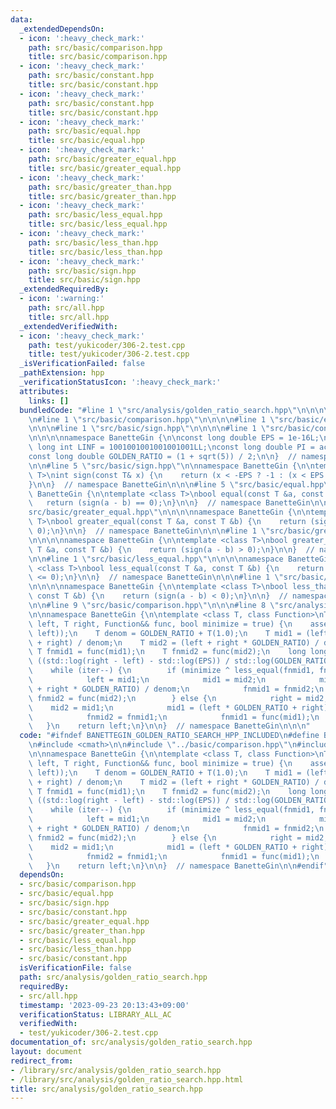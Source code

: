 ```yaml
---
data:
  _extendedDependsOn:
  - icon: ':heavy_check_mark:'
    path: src/basic/comparison.hpp
    title: src/basic/comparison.hpp
  - icon: ':heavy_check_mark:'
    path: src/basic/constant.hpp
    title: src/basic/constant.hpp
  - icon: ':heavy_check_mark:'
    path: src/basic/constant.hpp
    title: src/basic/constant.hpp
  - icon: ':heavy_check_mark:'
    path: src/basic/equal.hpp
    title: src/basic/equal.hpp
  - icon: ':heavy_check_mark:'
    path: src/basic/greater_equal.hpp
    title: src/basic/greater_equal.hpp
  - icon: ':heavy_check_mark:'
    path: src/basic/greater_than.hpp
    title: src/basic/greater_than.hpp
  - icon: ':heavy_check_mark:'
    path: src/basic/less_equal.hpp
    title: src/basic/less_equal.hpp
  - icon: ':heavy_check_mark:'
    path: src/basic/less_than.hpp
    title: src/basic/less_than.hpp
  - icon: ':heavy_check_mark:'
    path: src/basic/sign.hpp
    title: src/basic/sign.hpp
  _extendedRequiredBy:
  - icon: ':warning:'
    path: src/all.hpp
    title: src/all.hpp
  _extendedVerifiedWith:
  - icon: ':heavy_check_mark:'
    path: test/yukicoder/306-2.test.cpp
    title: test/yukicoder/306-2.test.cpp
  _isVerificationFailed: false
  _pathExtension: hpp
  _verificationStatusIcon: ':heavy_check_mark:'
  attributes:
    links: []
  bundledCode: "#line 1 \"src/analysis/golden_ratio_search.hpp\"\n\n\n\n#include <cmath>\n\
    \n#line 1 \"src/basic/comparison.hpp\"\n\n\n\n#line 1 \"src/basic/equal.hpp\"\n\
    \n\n\n#line 1 \"src/basic/sign.hpp\"\n\n\n\n#line 1 \"src/basic/constant.hpp\"\
    \n\n\n\nnamespace BanetteGin {\n\nconst long double EPS = 1e-16L;\nconst long\
    \ long int LINF = 1001001001001001001LL;\nconst long double PI = acos(-1.0L);\n\
    const long double GOLDEN_RATIO = (1 + sqrt(5)) / 2;\n\n}  // namespace BanetteGin\n\
    \n\n#line 5 \"src/basic/sign.hpp\"\n\nnamespace BanetteGin {\n\ntemplate <class\
    \ T>\nint sign(const T& x) {\n    return (x < -EPS ? -1 : (x < EPS ? 0 : 1));\n\
    }\n\n}  // namespace BanetteGin\n\n\n#line 5 \"src/basic/equal.hpp\"\n\nnamespace\
    \ BanetteGin {\n\ntemplate <class T>\nbool equal(const T &a, const T &b) {\n \
    \   return (sign(a - b) == 0);\n}\n\n}  // namespace BanetteGin\n\n\n#line 1 \"\
    src/basic/greater_equal.hpp\"\n\n\n\nnamespace BanetteGin {\n\ntemplate <class\
    \ T>\nbool greater_equal(const T &a, const T &b) {\n    return (sign(a - b) >=\
    \ 0);\n}\n\n}  // namespace BanetteGin\n\n\n#line 1 \"src/basic/greater_than.hpp\"\
    \n\n\n\nnamespace BanetteGin {\n\ntemplate <class T>\nbool greater_than(const\
    \ T &a, const T &b) {\n    return (sign(a - b) > 0);\n}\n\n}  // namespace BanetteGin\n\
    \n\n#line 1 \"src/basic/less_equal.hpp\"\n\n\n\nnamespace BanetteGin {\n\ntemplate\
    \ <class T>\nbool less_equal(const T &a, const T &b) {\n    return (sign(a - b)\
    \ <= 0);\n}\n\n}  // namespace BanetteGin\n\n\n#line 1 \"src/basic/less_than.hpp\"\
    \n\n\n\nnamespace BanetteGin {\n\ntemplate <class T>\nbool less_than(const T &a,\
    \ const T &b) {\n    return (sign(a - b) < 0);\n}\n\n}  // namespace BanetteGin\n\
    \n\n#line 9 \"src/basic/comparison.hpp\"\n\n\n#line 8 \"src/analysis/golden_ratio_search.hpp\"\
    \n\nnamespace BanetteGin {\n\ntemplate <class T, class Function>\nT golden_ratio_search(T\
    \ left, T right, Function&& func, bool minimize = true) {\n    assert(greater_equal(right,\
    \ left));\n    T denom = GOLDEN_RATIO + T(1.0);\n    T mid1 = (left * GOLDEN_RATIO\
    \ + right) / denom;\n    T mid2 = (left + right * GOLDEN_RATIO) / denom;\n   \
    \ T fnmid1 = func(mid1);\n    T fnmid2 = func(mid2);\n    long long int iter =\
    \ ((std::log(right - left) - std::log(EPS)) / std::log(GOLDEN_RATIO) + 1);\n\n\
    \    while (iter--) {\n        if (minimize ^ less_equal(fnmid1, fnmid2)) {\n\
    \            left = mid1;\n            mid1 = mid2;\n            mid2 = (left\
    \ + right * GOLDEN_RATIO) / denom;\n            fnmid1 = fnmid2;\n           \
    \ fnmid2 = func(mid2);\n        } else {\n            right = mid2;\n        \
    \    mid2 = mid1;\n            mid1 = (left * GOLDEN_RATIO + right) / denom;\n\
    \            fnmid2 = fnmid1;\n            fnmid1 = func(mid1);\n        }\n \
    \   }\n    return left;\n}\n\n}  // namespace BanetteGin\n\n\n"
  code: "#ifndef BANETTEGIN_GOLDEN_RATIO_SEARCH_HPP_INCLUDED\n#define BANETTEGIN_GOLDEN_RATIO_SEARCH_HPP_INCLUDED\n\
    \n#include <cmath>\n\n#include \"../basic/comparison.hpp\"\n#include \"../basic/constant.hpp\"\
    \n\nnamespace BanetteGin {\n\ntemplate <class T, class Function>\nT golden_ratio_search(T\
    \ left, T right, Function&& func, bool minimize = true) {\n    assert(greater_equal(right,\
    \ left));\n    T denom = GOLDEN_RATIO + T(1.0);\n    T mid1 = (left * GOLDEN_RATIO\
    \ + right) / denom;\n    T mid2 = (left + right * GOLDEN_RATIO) / denom;\n   \
    \ T fnmid1 = func(mid1);\n    T fnmid2 = func(mid2);\n    long long int iter =\
    \ ((std::log(right - left) - std::log(EPS)) / std::log(GOLDEN_RATIO) + 1);\n\n\
    \    while (iter--) {\n        if (minimize ^ less_equal(fnmid1, fnmid2)) {\n\
    \            left = mid1;\n            mid1 = mid2;\n            mid2 = (left\
    \ + right * GOLDEN_RATIO) / denom;\n            fnmid1 = fnmid2;\n           \
    \ fnmid2 = func(mid2);\n        } else {\n            right = mid2;\n        \
    \    mid2 = mid1;\n            mid1 = (left * GOLDEN_RATIO + right) / denom;\n\
    \            fnmid2 = fnmid1;\n            fnmid1 = func(mid1);\n        }\n \
    \   }\n    return left;\n}\n\n}  // namespace BanetteGin\n\n#endif"
  dependsOn:
  - src/basic/comparison.hpp
  - src/basic/equal.hpp
  - src/basic/sign.hpp
  - src/basic/constant.hpp
  - src/basic/greater_equal.hpp
  - src/basic/greater_than.hpp
  - src/basic/less_equal.hpp
  - src/basic/less_than.hpp
  - src/basic/constant.hpp
  isVerificationFile: false
  path: src/analysis/golden_ratio_search.hpp
  requiredBy:
  - src/all.hpp
  timestamp: '2023-09-23 20:13:43+09:00'
  verificationStatus: LIBRARY_ALL_AC
  verifiedWith:
  - test/yukicoder/306-2.test.cpp
documentation_of: src/analysis/golden_ratio_search.hpp
layout: document
redirect_from:
- /library/src/analysis/golden_ratio_search.hpp
- /library/src/analysis/golden_ratio_search.hpp.html
title: src/analysis/golden_ratio_search.hpp
---
```

